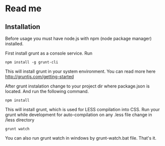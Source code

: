 Read me
==============

Installation
--------------

Before usage you must have node.js with npm (node package manager) installed.

First install grunt as a console service. Run

	npm install -g grunt-cli

This will install grunt in your system environment.
You can read more here http://gruntjs.com/getting-started

After grunt instalation change to your project dir where package.json is located. And run the following command.

    npm install

This will install grunt, which is used for LESS compilation into CSS. Run your grunt while development for auto-compilation on any .less file change in /less directory

	grunt watch

You can also run grunt watch in windows by grunt-watch.bat file.
That's it.